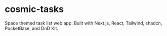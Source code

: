 # cosmic-tasks
Space themed task list web app. Built with Next.js, React, Tailwind, shadcn, PocketBase, and DnD Kit.
